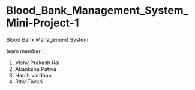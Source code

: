 # Blood_Bank_Management_System_Mini-Project-1
Blood Bank Management System

team member :
1. Vishv Prakash Rai
2. Akanksha Patwa
3. Harsh vardhan
4. Ritiv Tiwari
